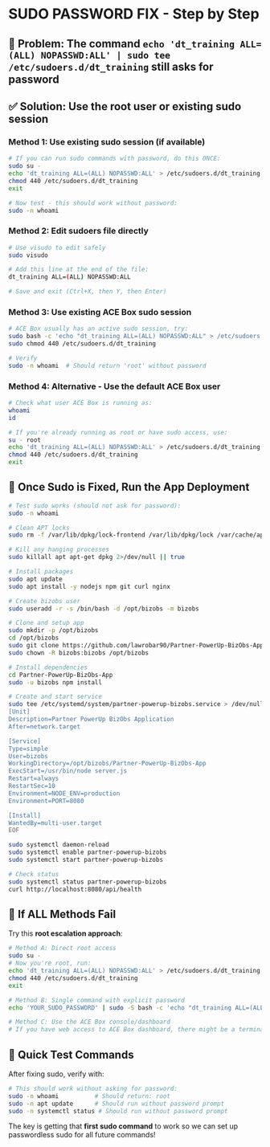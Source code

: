 # SUDO PASSWORD FIX - Step by Step

## 🚨 **Problem**: The command `echo 'dt_training ALL=(ALL) NOPASSWD:ALL' | sudo tee /etc/sudoers.d/dt_training` still asks for password

## ✅ **Solution**: Use the root user or existing sudo session

### **Method 1: Use existing sudo session (if available)**
```bash
# If you can run sudo commands with password, do this ONCE:
sudo su -
echo 'dt_training ALL=(ALL) NOPASSWD:ALL' > /etc/sudoers.d/dt_training
chmod 440 /etc/sudoers.d/dt_training
exit

# Now test - this should work without password:
sudo -n whoami
```

### **Method 2: Edit sudoers file directly**
```bash
# Use visudo to edit safely
sudo visudo

# Add this line at the end of the file:
dt_training ALL=(ALL) NOPASSWD:ALL

# Save and exit (Ctrl+X, then Y, then Enter)
```

### **Method 3: Use existing ACE Box sudo session**
```bash
# ACE Box usually has an active sudo session, try:
sudo bash -c 'echo "dt_training ALL=(ALL) NOPASSWD:ALL" > /etc/sudoers.d/dt_training'
sudo chmod 440 /etc/sudoers.d/dt_training

# Verify
sudo -n whoami  # Should return 'root' without password
```

### **Method 4: Alternative - Use the default ACE Box user**
```bash
# Check what user ACE Box is running as:
whoami
id

# If you're already running as root or have sudo access, use:
su - root
echo 'dt_training ALL=(ALL) NOPASSWD:ALL' > /etc/sudoers.d/dt_training
chmod 440 /etc/sudoers.d/dt_training
exit
```

## 🔧 **Once Sudo is Fixed, Run the App Deployment**

```bash
# Test sudo works (should not ask for password):
sudo -n whoami

# Clean APT locks
sudo rm -f /var/lib/dpkg/lock-frontend /var/lib/dpkg/lock /var/cache/apt/archives/lock

# Kill any hanging processes
sudo killall apt apt-get dpkg 2>/dev/null || true

# Install packages
sudo apt update
sudo apt install -y nodejs npm git curl nginx

# Create bizobs user
sudo useradd -r -s /bin/bash -d /opt/bizobs -m bizobs

# Clone and setup app
sudo mkdir -p /opt/bizobs
cd /opt/bizobs
sudo git clone https://github.com/lawrobar90/Partner-PowerUp-BizObs-App.git
sudo chown -R bizobs:bizobs /opt/bizobs

# Install dependencies
cd Partner-PowerUp-BizObs-App
sudo -u bizobs npm install

# Create and start service
sudo tee /etc/systemd/system/partner-powerup-bizobs.service > /dev/null <<EOF
[Unit]
Description=Partner PowerUp BizObs Application
After=network.target

[Service]
Type=simple
User=bizobs
WorkingDirectory=/opt/bizobs/Partner-PowerUp-BizObs-App
ExecStart=/usr/bin/node server.js
Restart=always
RestartSec=10
Environment=NODE_ENV=production
Environment=PORT=8080

[Install]
WantedBy=multi-user.target
EOF

sudo systemctl daemon-reload
sudo systemctl enable partner-powerup-bizobs
sudo systemctl start partner-powerup-bizobs

# Check status
sudo systemctl status partner-powerup-bizobs
curl http://localhost:8080/api/health
```

## 🎯 **If ALL Methods Fail**

Try this **root escalation approach**:

```bash
# Method A: Direct root access
sudo su -
# Now you're root, run:
echo 'dt_training ALL=(ALL) NOPASSWD:ALL' > /etc/sudoers.d/dt_training
chmod 440 /etc/sudoers.d/dt_training
exit

# Method B: Single command with explicit password
echo 'YOUR_SUDO_PASSWORD' | sudo -S bash -c 'echo "dt_training ALL=(ALL) NOPASSWD:ALL" > /etc/sudoers.d/dt_training && chmod 440 /etc/sudoers.d/dt_training'

# Method C: Use the ACE Box console/dashboard
# If you have web access to ACE Box dashboard, there might be a terminal there with root access
```

## 🚀 **Quick Test Commands**

After fixing sudo, verify with:
```bash
# This should work without asking for password:
sudo -n whoami          # Should return: root
sudo -n apt update      # Should run without password prompt
sudo -n systemctl status # Should run without password prompt
```

The key is getting that **first sudo command** to work so we can set up passwordless sudo for all future commands!